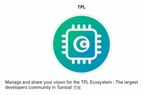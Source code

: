 <p align="center"><b>TPL</b></p>
<center><img src="TPL LOGO ROUND.png" width="200" height="200"></center>


Manage and share your vision for the TPL Ecosystem : The largest developers community in Tunisia! 🇹🇳
